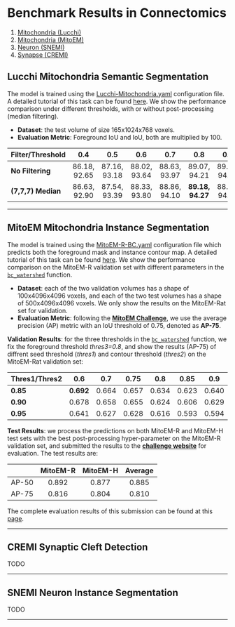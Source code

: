 # Benchmark Results in Connectomics

1. [Mitochondria (Lucchi)](#lucchi)
2. [Mitochondria (MitoEM)](#mitoem)
3. [Neuron (SNEMI)](#snemi)
4. [Synapse (CREMI)](#cremi)

## Lucchi Mitochondria Semantic Segmentation <a name="lucchi"></a>

The model is trained using the [Lucchi-Mitochondria.yaml](https://github.com/zudi-lin/pytorch_connectomics/blob/master/configs/Lucchi-Mitochondria.yaml) configuration file. A detailed tutorial of this task can be found [here](https://zudi-lin.github.io/pytorch_connectomics/build/html/tutorials/mito.html#semantic-segmentation). We show the performance comparison under different
thresholds, with or without post-processing (median filtering).

* **Dataset**: the test volume of size 165x1024x768 voxels.
* **Evaluation Metric**: Foreground IoU and IoU, both are multiplied by 100.

| Filter/Threshold 	|      0.4     	|      0.5     	|      0.6     	|      0.7     	|      0.8     	|      0.9     	|     0.95     	|
| :----------------     |:------------:	|:------------:	|:------------:	|:------------:	|:------------:	|:------------:	|:------------:	|
| **No Filtering**     	| 86.18, 92.65 	| 87.16, 93.18 	| 88.02, 93.64 	| 88.63, 93.97 	| 89.07, 94.21 	| 89.05, 94.20 	| 88.31, 93.81 	|
| **(7,7,7) Median**   	| 86.63, 92.90 	| 87.54, 93.39 	| 88.33, 93.80 	| 88.86, 94.10 	| **89.18, 94.27** 	| 88.96, 94.15 	| 88.01, 93.66 	|

***

## MitoEM Mitochondria Instance Segmentation <a name="mitoem"></a>

The model is trained using the [MitoEM-R-BC.yaml](https://github.com/zudi-lin/pytorch_connectomics/blob/master/configs/MitoEM/MitoEM-R-BC.yaml) configuration file which predicts both the foreground mask and instance contour map. A detailed tutorial of this task can be found [here](https://zudi-lin.github.io/pytorch_connectomics/build/html/tutorials/mito.html#instance-segmentation). We show the performance comparison on the MitoEM-R validation set with different parameters in the [```bc_watershed```](https://zudi-lin.github.io/pytorch_connectomics/build/html/modules/utils.html#connectomics.utils.process.bc_watershed) function.

* **Dataset**: each of the two validation volumes has a shape of 100x4096x4096 voxels, and each of the two test volumes has a shape of 500x4096x4096 voxels. We only show the results on the MitoEM-Rat set for validation.
* **Evaluation Metric**: following the [**MitoEM Challenge**](https://mitoem.grand-challenge.org), we use the average precision (AP) metric with an IoU threshold of 0.75, denoted as **AP-75**.

**Validation Results**: for the three thresholds in the [```bc_watershed```](https://zudi-lin.github.io/pytorch_connectomics/build/html/modules/utils.html#connectomics.utils.processing.bc_watershed) function, we fix the foreground threshold *thres3=0.8*, and show the results (AP-75) of diffrent seed threshold (*thres1*) and contour threshold (*thres2*) on the MitoEM-Rat validation set:

| Thres1/Thres2 	|      0.6     	|      0.7     	|      0.75     	|      0.8     	|      0.85     	|      0.9     	|     0.95     	|
| :----------------     |:------------:	|:------------:	|:------------:	|:------------:	|:------------:	|:------------:	|:------------:	|
| **0.85**     	| **0.692** | 0.664 | 0.657 | 0.634 | 0.623 | 0.640 | 0.645 |
| **0.90**   	| 0.678 | 0.658 | 0.655 | 0.624 | 0.606 | 0.629 | 0.632 |
| **0.95**   	| 0.641 | 0.627 | 0.628 | 0.616 | 0.593 | 0.594 | 0.600 |

**Test Results**: we process the predictions on both MitoEM-R and MitoEM-H test sets with the best post-processing hyper-parameter on the MitoEM-R validation set, and submitted the 
results to the [**challenge website**](https://mitoem.grand-challenge.org/evaluation/challenge/leaderboard/) for evaluation. The test results are:

|     | MitoEM-R | MitoEM-H | Average |
| :-- | :--: | :--: | :--: |
| AP-50 | 0.892 | 0.877 | 0.885 |
| AP-75 | 0.816 | 0.804 | 0.810 |

The complete evaluation results of this submission can be found at this [page](https://mitoem.grand-challenge.org/evaluation/1a1757dd-c2d8-4aa4-9a01-8b8e504cde42/).

***

## CREMI Synaptic Cleft Detection <a name="cremi"></a>

TODO

***

## SNEMI Neuron Instance Segmentation <a name="snemi"></a>

TODO

***